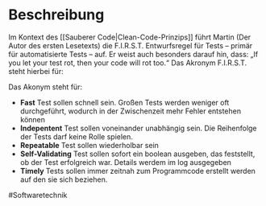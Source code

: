# Beschreibung
Im Kontext des [[Sauberer Code|Clean-Code-Prinzips]] führt Martin (Der Autor des ersten Lesetexts) die F.I.R.S.T. Entwurfsregel für Tests – primär für automatisierte Tests – auf. Er weist auch besonders darauf hin, dass:
„If you let your test rot, then your code will rot too.“ Das Akronym F.I.R.S.T. steht hierbei
für:

Das Akonym steht für:
- **Fast**
Test sollen schnell sein. Großen Tests werden weniger oft durchgeführt, wodurch in der Zwischenzeit mehr Fehler entstehen können
- **Indepentent**
Test sollen voneinander unabhängig sein. Die Reihenfolge der Tests darf keine Rolle spielen. 
- **Repeatable**
Test sollen wiederholbar sein
- **Self-Validating**
Test sollen sofort ein boolean ausgeben, das feststellt, ob der Test erfolgreich war. Details werdem im log ausgegeben
- **Timely**
Tests sollen immer zeitnah zum Programmcode erstellt werden auf den sie sich beziehen.	


#Softwaretechnik 